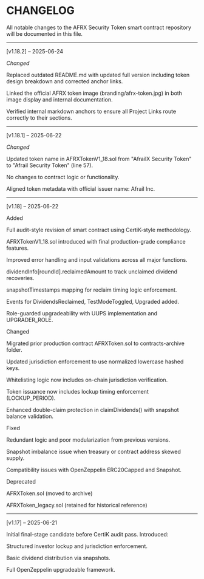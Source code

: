 # CHANGELOG

All notable changes to the AFRX Security Token smart contract repository will be documented in this file.


---

[v1.18.2] – 2025-06-24

*Changed*

Replaced outdated README.md with updated full version including token design breakdown and corrected anchor links.

Linked the official AFRX token image (branding/afrx-token.jpg) in both image display and internal documentation.

Verified internal markdown anchors to ensure all Project Links route correctly to their sections.



---

[v1.18.1] – 2025-06-22

*Changed*

Updated token name in AFRXTokenV1_18.sol from "AfrailX Security Token" to "Afrail Security Token" (line 57).

No changes to contract logic or functionality.

Aligned token metadata with official issuer name: Afrail Inc.



---

[v1.18] – 2025-06-22

Added

Full audit-style revision of smart contract using CertiK-style methodology.

AFRXTokenV1_18.sol introduced with final production-grade compliance features.

Improved error handling and input validations across all major functions.

dividendInfo[roundId].reclaimedAmount to track unclaimed dividend recoveries.

snapshotTimestamps mapping for reclaim timing logic enforcement.

Events for DividendsReclaimed, TestModeToggled, Upgraded added.

Role-guarded upgradeability with UUPS implementation and UPGRADER_ROLE.


Changed

Migrated prior production contract AFRXToken.sol to contracts-archive folder.

Updated jurisdiction enforcement to use normalized lowercase hashed keys.

Whitelisting logic now includes on-chain jurisdiction verification.

Token issuance now includes lockup timing enforcement (LOCKUP_PERIOD).

Enhanced double-claim protection in claimDividends() with snapshot balance validation.


Fixed

Redundant logic and poor modularization from previous versions.

Snapshot imbalance issue when treasury or contract address skewed supply.

Compatibility issues with OpenZeppelin ERC20Capped and Snapshot.


Deprecated

AFRXToken.sol (moved to archive)

AFRXToken_legacy.sol (retained for historical reference)



---

[v1.17] – 2025-06-21

Initial final-stage candidate before CertiK audit pass. Introduced:

Structured investor lockup and jurisdiction enforcement.

Basic dividend distribution via snapshots.

Full OpenZeppelin upgradeable framework.


